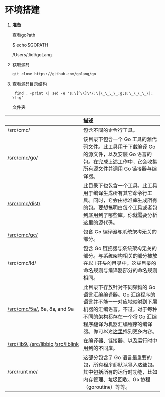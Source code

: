 # 环境搭建

1. **准备**

   查看goPath

   $ echo $GOPATH

   /Users/didi/goLang

2. 获取源码

   ```
   git clone https://github.com/golang/go
   ```

3. 查看源码目录结构

   ```
    find . -print \| sed -e 's;\[^/\]\*/;\|\_\_\_\_;g;s;\_\_\_\_\|; \|;g'
   ```

   文件夹

|  | 描述 |
| :--- | :--- |
| [/src/cmd/](https://github.com/golang/go/tree/release-branch.go1.4/src/cmd) | 包含不同的命令行工具。 |
| [/src/cmd/go/](https://github.com/golang/go/tree/release-branch.go1.4/src/cmd/go) | 该目录下包含一个 Go 工具的源代码文件。此工具用于下载编译 Go 的源文件，以及安装 Go 语言的包。在完成上述工作中，它会收集所有源文件并调用 Go 链接器与编译器。 |
| [/src/cmd/dist/](https://github.com/golang/go/tree/release-branch.go1.4/src/cmd/dist) | 此目录下也包含一个工具。此工具用于编译生成所有其它命令行工具。同时，它会由标准库生成所有的包。要想搞明白每个工具或者包到底用到了哪些库，你就需要分析这里的源代码。 |
| [/src/cmd/gc/](https://github.com/golang/go/tree/release-branch.go1.4/src/cmd/gc) | 包含 Go 编译器与系统架构无关的部分。 |
| [/src/cmd/ld/](https://github.com/golang/go/tree/release-branch.go1.4/src/cmd/ld) | 包含 Go 链接器与系统架构无关的部分。与系统架构相关的部分被放在以 l 开头的目录中。这些目录的命名规则与编译器部分的命名规则相同。 |
| [/src/cmd/5a/](https://github.com/golang/go/tree/release-branch.go1.4/src/cmd/5a), 6a, 8a, and 9a | 此目录下存放针对不同架构的 Go 语言汇编编译器。Go 汇编程序的语言并不能一一对应地映射到下层机器的汇编语言。不过，对于每种不同的架构都存在一个将 Go 汇编程序翻译为机器汇编程序的编译器。你可以这[这里](https://golang.org/doc/asm)找到更多内容。 |
| [/src/lib9/](https://github.com/golang/go/tree/release-branch.go1.4/src/lib9),[/src/libbio](https://github.com/golang/go/tree/release-branch.go1.4/src/libbio),[/src/liblink](https://github.com/golang/go/tree/release-branch.go1.4/src/liblink) | 在编译器、链接器、以及运行时中用到的不同库。 |
| [/src/runtime/](https://github.com/golang/go/tree/release-branch.go1.4/src/runtime) | 这部分包含了 Go 语言最重要的包，所有程序都默认导入这些包。其中包括所有的运行时功能，比如内存管理、垃圾回收、Go 协程（goroutine）等等。 |



